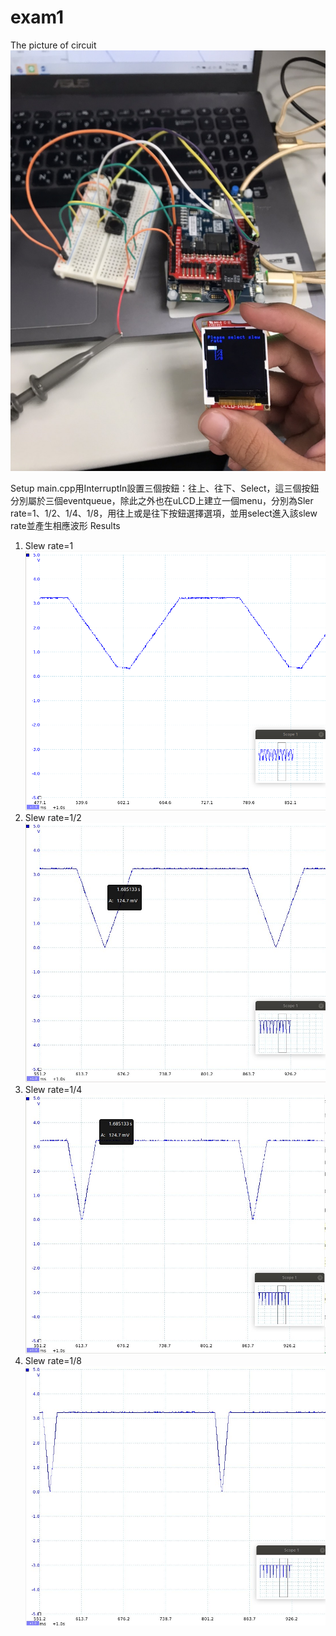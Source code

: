 # exam1
The picture of circuit
![image](https://github.com/106061144/exam1/blob/master/S__12492809.jpg)

Setup
main.cpp用InterruptIn設置三個按鈕：往上、往下、Select，這三個按鈕分別屬於三個eventqueue，除此之外也在uLCD上建立一個menu，分別為Sler rate=1、1/2、1/4、1/8，用往上或是往下按鈕選擇選項，並用select進入該slew rate並產生相應波形
Results
1. Slew rate=1
![image](https://github.com/106061144/exam1/blob/master/1.png)
2. Slew rate=1/2
![image](https://github.com/106061144/exam1/blob/master/2.jpg)
3. Slew rate=1/4
![image](https://github.com/106061144/exam1/blob/master/3.jpg)
4. Slew rate=1/8
![image](https://github.com/106061144/exam1/blob/master/4.jpg)
